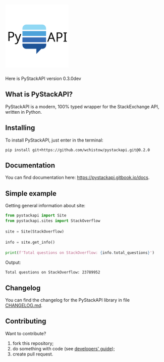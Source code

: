 <h1>
	<picture>
	    <source srcset=".images/logos/dark-logo.png" media="(prefers-color-scheme: dark)">
	    <img src=".images/logos/logo.png">
	</picture>
</h1>

Here is PyStackAPI version 0.3.0dev

## What is PyStackAPI?

PyStackAPI is a modern, 100% typed wrapper for the StackExchange API, written in Python.

## Installing

To install PyStackAPI, just enter in the terminal:

```shell
pip install git+https://github.com/wchistow/pystackapi.git@0.2.0
```

## Documentation

You can find documentation here: https://pystackapi.gitbook.io/docs.

## Simple example

Getting general information about site:

```python
from pystackapi import Site
from pystackapi.sites import StackOverflow

site = Site(StackOverflow)

info = site.get_info()

print(f'Total questions on StackOverflow: {info.total_questions}')
```

Output:

```text
Total questions on StackOverflow: 23789952
```

## Changelog

You can find the changelog for the PyStackAPI library in file [CHANGELOG.md](https://github.com/wchistow/pystackapi/blob/master/CHANGELOG.md).

## Contributing

Want to contribute? 

1. fork this repository;
2. do something with code (see [developers' guide](https://github.com/wchistow/pystackapi/blob/master/CONTRIBUTING.md));
3. create pull request.
